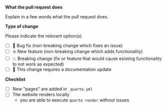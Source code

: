 **What the pull request does**   

Explain in a few words what the pull request does.

**Type of change**   

Please indicate the relevant option(s)

- [ ] :bug: Bug fix (non-breaking change which fixes an issue)
- [ ] :sparkle: New feature (non-breaking change which adds functionality)
- [ ] :boom: Breaking change (fix or feature that would cause existing functionality to not work as expected)
- [ ] :book: This change requires a documentation update

**Checklist**

- [ ] New "pages" are added in `_quarto.yml`
- [ ] The website renders locally
  - you are able to execute `quarto render` without issues